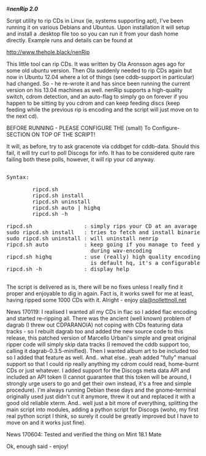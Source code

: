#***nenRip 2.0***

Script utility to rip CDs in Linux (ie, systems supporting apt), I've been running it on various Debians and Ubuntus. Upon installation it will setup and install a .desktop file too so you can run it from your dash home directly. Example runs and details can be found at 

http://www.thehole.black/nenRip

This little tool can rip CDs. It was written by Ola Aronsson ages ago for some old ubuntu version. Then Ola suddenly needed to rip CDs again but now in Ubuntu 12.04 where a lot of things (see cddb-support in particular) had changed. So - he re-wrote it and has since been running the current version on his 13.04 machines as well. nenRip supports a high-quality switch, cdrom detection, and an auto-flag to simply go on forever if you happen to be sitting by you cdrom and can keep feeding discs (keep feeding while the previous rip is encoding and the script will just move on to the next cd). 

BEFORE RUNNING - PLEASE CONFIGURE THE (small) To Configure-SECTION ON TOP OF THE SCRIPT!

It will, as before, try to ask gracenote via cddbget for cddb-data. Should this fail, it will try curl to poll Discogs for info. It has to be considered quite rare failing both these polls, however, it will rip your cd anyway.  
  
  
<pre>  
Syntax:  

        ripcd.sh  
        ripcd.sh install  
        ripcd.sh uninstall  
        ripcd.sh auto | highq  
        ripcd.sh -h

ripcd.sh                : simply rips your CD at an avarage 160-200 kps  
sudo ripcd.sh install   : tries to fetch and install binaries needed  
sudo ripcd.sh uninstall : will uninstall nenrip  
ripcd.sh auto           : keep going if you manage to feed your cdrom 
                          during wav-encoding  
ripcd.sh highq          : use (really) high quality encoding. 320 kps
                          is default hq, it's a configurable  
ripcd.sh -h             : display help  

</pre>  

The script is delivered as is, there will be no fixes unless I really find it proper and enjoyable to dig in again. Fact is, it works swell for me at least, having ripped some 1000 CDs with it. Alright - enjoy ola@nollettnoll.net

News 170119: 
I realised I wanted all my CDs in flac so I added flac encoding and started re-ripping all. There was the ancient (well known) problem of dagrab (I threw out CDPARANOIA) not coping with CDs featuring data tracks - so I rebuilt dagrab too and added the new source code to this release, this patched version of Marcello Urbani's simple and great original ripper code will simply skip data tracks (I removed the cddb support too, calling it dagrab-0.3.5-minified). Then I wanted album art to be included too so I added that feature as well. And.. what else.. yeah added "fully" manual support so that I could rip really anything my cdrom could read, home-burnt CDs or just whatever. I added support for the Discogs meta data API and included an API token (I cannot guarantee  that this token will be around, I strongly urge users to go and get their own instead, it's a free and simple procedure). I'm always running Debian these days and the gnome-terminal originally used just didn't cut it anymore, threw it out and replaced it with a good old reliable xterm. And.. well just a bit more of everything, splitting the main script into modules, adding a python script for Discogs (woho, my first real python script I think, so surely it could be greatly improved but I have to move on and it works just fine).

News 170604:
Tested and verified the thing on Mint 18.1 Mate

Ok, enough said - enjoy!

  
